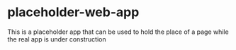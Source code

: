# placeholder-web-app
This is a placeholder app that can be used to hold the place of a page while the real app is under construction
